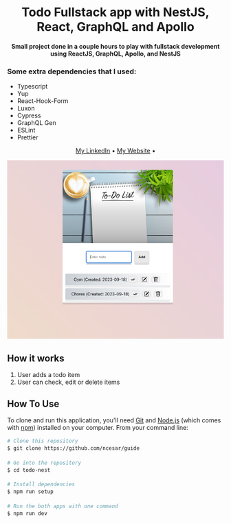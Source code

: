 <h1 align="center">
  <br>
  <br>
  Todo Fullstack app with NestJS, React, GraphQL and Apollo
  <br>
</h1>

<h4 align="center">Small project done in a couple hours to play with fullstack development using ReactJS, GraphQL, Apollo, and NestJS</h4>
<h3>Some extra dependencies that I used:</h3>
<ul>
  <li>Typescript</li>
  <li>Yup</li>
  <li>React-Hook-Form</li>
  <li>Luxon</li>
  <li>Cypress</li>
  <li>GraphQL Gen</li>
  <li>ESLint</li>
  <li>Prettier</li>
</ul>

<p align="center">
  <a href="https://www.linkedin.com/in/cesarnascimentoo/">My LinkedIn</a> •
  <a href="https://ncesar.com">My Website</a> •
</p>

![screenshot](https://raw.githubusercontent.com/ncesar/todo-nest/main/project.png)

## How it works

1. User adds a todo item
2. User can check, edit or delete items

## How To Use

To clone and run this application, you'll need [Git](https://git-scm.com) and [Node.js](https://nodejs.org/en/download/) (which comes with [npm](http://npmjs.com)) installed on your computer. From your command line:

```bash
# Clone this repository
$ git clone https://github.com/ncesar/guide

# Go into the repository
$ cd todo-nest

# Install dependencies
$ npm run setup

# Run the both apps with one command
$ npm run dev
```
